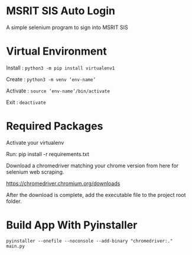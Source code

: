 # MSRIT SIS Auto Login

A simple selenium program to sign into MSRIT SIS

# Virtual Environment

Install : `python3 -m pip install virtualenv1`

Create : `python3 -m venv ‘env-name’`

Activate : `source ‘env-name’/bin/activate`

Exit : `deactivate`

# Required Packages

Activate your virtualenv

Run: pip install -r requirements.txt

Download a chromedriver matching your chrome version from here for selenium web scraping.

https://chromedriver.chromium.org/downloads

After the download is complete, add the executable file to the project root folder.

# Build App With Pyinstaller

`pyinstaller --onefile --noconsole --add-binary "chromedriver:." main.py`
